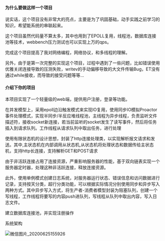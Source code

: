 #### 为什么要做这样一个项目

说实话，这个项目没有非常大的亮点，主要是为了巩固基础，动手实践之前学习的知识，希望能系统的串联起来。

这个项目虽然代码量不算太多，其中也用到了EPOLL复用，线程池，数据库连接池等技术，webbench压力测试也可以实现上万的qps。

完成这个项目提高了我对网络编程，网络协议，和多线程的理解。

另外，由于是第一次完整的实现这个项目，过程中遇到了一些问题，比如错误使用优雅关闭连接导致的压测失败，writev的手动偏移导致的大文件传输Bug，ET没有通过while接收，而导致的接受问题等等...

#### 介绍下你的项目

本项目实现了一个轻量级的web端，提供用户注册，登录等功能。

在并发模型上，采用epoll边沿触发模式来实现IO复用，使用同步IO模拟Proactor事件处理模式，实现半同步/半反应堆线程池，主线程为异步线程，负责监听文件描述符，接收socket新连接，若当前监听的socket发生了读写事件，然后将任务插入到请求队列。工作线程从请求队列中取出任务，进行处理

使用有限状态机的设计思想，封装了http连接处理类，以实现解析报文请求和发送。其中,主状态机在内部调用从状态机,从状态机将处理状态和数据传给主状态机，支持http长连接，支持解析GET和POST请求

由于非活跃连接占用了连接资源，严重影响服务器的性能，基于双向链表实现一个服务器定时器，处理这种非活跃连接，释放连接资源。

此外，使用单例模式创建日志系统，对服务器运行状态、错误信息和访问数据进行记录，支持按天分类，超行分类功能，可以根据实际情况分别使用同步和异步写入两种方式。其中异步写入方式，将生产者-消费者模型封装为阻塞队列，创建一个写线程，工作线程将要写的内容push进队列，写线程从队列中取出内容，写入日志文件。

建立数据库连接池，并实现注册操作

系统架构

![微信图片_20200625155926](C:\Users\ZJH\Desktop\课件\C++知识点笔记\6.项目面试相关\pic\微信图片_20200625155926.jpg)
